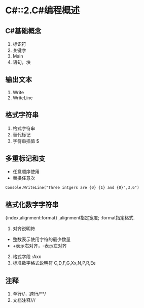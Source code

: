 # C#::2.C#编程概述

## C#基础概念
1. 标识符
2. 关键字
3. Main
4. 语句，块

## 输出文本
1. Write
2. WriteLine

## 格式字符串
1. 格式字符串
2. 替代标记
3. 字符串插值 $

## 多重标记和支
+ 任意顺序使用
+ 替换任意次

`Console.WriteLine("Three intgers are {0} {1} and {0}",3,6")`

## 格式化数字字符串
{index,alignment:format}
,alignment指定宽度; :format指定格式.
1. 对齐说明符
  + 整数表示使用字符的最少数量
  + +表示右对齐，-表示左对齐
2. 格式字段
    :Axx
3. 标准数字格式说明符
  C,D,F,G,Xx,N,P,R,Ee

## 注释
1. 单行//，跨行/**/
2. 文档注释///